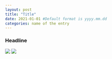 ```yaml
---
layout: post
title: "Title"
date: 2021-01-01 #Default format is yyyy.mm.dd
categories: name of the entry
---
```


### Headline

<img src="{{ site.baseurl }}/plots/yyyy-mm-dd_myname.png">

<img src="{{ site.baseurl }}/plots/yyyy-mm-dd_myname.pdf">
